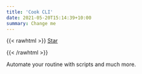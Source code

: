```yaml
---
title: 'Cook CLI'
date: 2021-05-20T15:14:39+10:00
summary: Change me
---
```


{{< rawhtml >}}
<a class="github-button" href="https://github.com/cooklang/CookCLI" data-size="large" data-show-count="true" aria-label="Star cooklang/CookCLI on GitHub">Star</a>
<script async defer src="https://buttons.github.io/buttons.js"></script>
{{< /rawhtml >}}

Automate your routine with scripts and much more.

